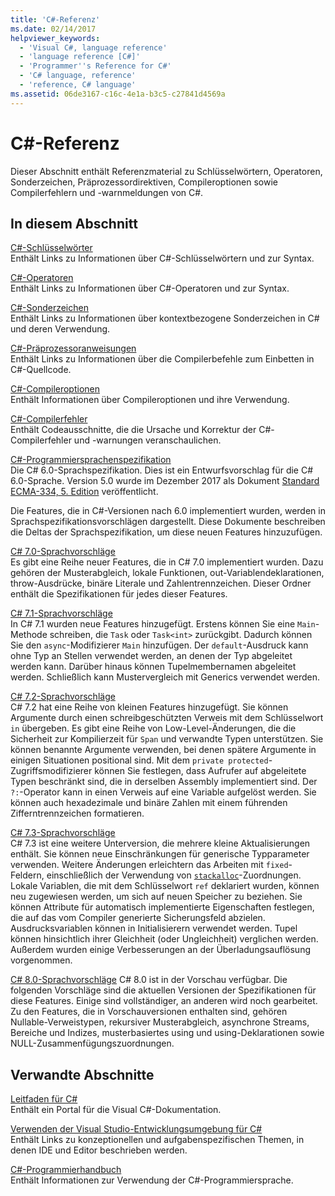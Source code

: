 ```yaml
---
title: 'C#-Referenz'
ms.date: 02/14/2017
helpviewer_keywords:
  - 'Visual C#, language reference'
  - 'language reference [C#]'
  - 'Programmer''s Reference for C#'
  - 'C# language, reference'
  - 'reference, C# language'
ms.assetid: 06de3167-c16c-4e1a-b3c5-c27841d4569a
---
```

# <a name="c-reference"></a>C#-Referenz
Dieser Abschnitt enthält Referenzmaterial zu Schlüsselwörtern, Operatoren, Sonderzeichen, Präprozessordirektiven, Compileroptionen sowie Compilerfehlern und -warnmeldungen von C#.  
  
## <a name="in-this-section"></a>In diesem Abschnitt  
 [C#-Schlüsselwörter](../../csharp/language-reference/keywords/index.md)  
 Enthält Links zu Informationen über C#-Schlüsselwörtern und zur Syntax.  
  
 [C#-Operatoren](../../csharp/language-reference/operators/index.md)  
 Enthält Links zu Informationen über C#-Operatoren und zur Syntax.  

 [C#-Sonderzeichen](../../csharp/language-reference/tokens/index.md)  
 Enthält Links zu Informationen über kontextbezogene Sonderzeichen in C# und deren Verwendung.  

 [C#-Präprozessoranweisungen](../../csharp/language-reference/preprocessor-directives/index.md)  
 Enthält Links zu Informationen über die Compilerbefehle zum Einbetten in C#-Quellcode.  
  
 [C#-Compileroptionen](../../csharp/language-reference/compiler-options/index.md)  
 Enthält Informationen über Compileroptionen und ihre Verwendung.  
  
 [C#-Compilerfehler](../../csharp/language-reference/compiler-messages/index.md)  
 Enthält Codeausschnitte, die die Ursache und Korrektur der C#-Compilerfehler und -warnungen veranschaulichen.  
  
 [C#-Programmiersprachenspezifikation](../../../_csharplang/spec/introduction.md)  
 Die C# 6.0-Sprachspezifikation. Dies ist ein Entwurfsvorschlag für die C# 6.0-Sprache. Version 5.0 wurde im Dezember 2017 als Dokument [Standard ECMA-334, 5. Edition](https://www.ecma-international.org/publications/files/ECMA-ST/ECMA-334.pdf) veröffentlicht.

Die Features, die in C#-Versionen nach 6.0 implementiert wurden, werden in Sprachspezifikationsvorschlägen dargestellt. Diese Dokumente beschreiben die Deltas der Sprachspezifikation, um diese neuen Features hinzuzufügen. 

 [C# 7.0-Sprachvorschläge](../../../_csharplang/proposals/csharp-7.0/pattern-matching.md)  
 Es gibt eine Reihe neuer Features, die in C# 7.0 implementiert wurden. Dazu gehören der Musterabgleich, lokale Funktionen, out-Variablendeklarationen, throw-Ausdrücke, binäre Literale und Zahlentrennzeichen. Dieser Ordner enthält die Spezifikationen für jedes dieser Features.
  
 [C# 7.1-Sprachvorschläge](../../../_csharplang/proposals/csharp-7.1/async-main.md)  
 In C# 7.1 wurden neue Features hinzugefügt. Erstens können Sie eine `Main`-Methode schreiben, die `Task` oder `Task<int>` zurückgibt. Dadurch können Sie den `async`-Modifizierer `Main` hinzufügen. Der `default`-Ausdruck kann ohne Typ an Stellen verwendet werden, an denen der Typ abgeleitet werden kann. Darüber hinaus können Tupelmembernamen abgeleitet werden. Schließlich kann Mustervergleich mit Generics verwendet werden.

 [C# 7.2-Sprachvorschläge](../../../_csharplang/proposals/csharp-7.2/readonly-ref.md)  
 C# 7.2 hat eine Reihe von kleinen Features hinzugefügt. Sie können Argumente durch einen schreibgeschützten Verweis mit dem Schlüsselwort `in` übergeben. Es gibt eine Reihe von Low-Level-Änderungen, die die Sicherheit zur Kompilierzeit für `Span` und verwandte Typen unterstützen. Sie können benannte Argumente verwenden, bei denen spätere Argumente in einigen Situationen positional sind. Mit dem `private protected`-Zugriffsmodifizierer können Sie festlegen, dass Aufrufer auf abgeleitete Typen beschränkt sind, die in derselben Assembly implementiert sind. Der `?:`-Operator kann in einen Verweis auf eine Variable aufgelöst werden. Sie können auch hexadezimale und binäre Zahlen mit einem führenden Zifferntrennzeichen formatieren.   

 [C# 7.3-Sprachvorschläge](../../../_csharplang/proposals/csharp-7.3/blittable.md)  
 C# 7.3 ist eine weitere Unterversion, die mehrere kleine Aktualisierungen enthält. Sie können neue Einschränkungen für generische Typparameter verwenden. Weitere Änderungen erleichtern das Arbeiten mit `fixed`-Feldern, einschließlich der Verwendung von [`stackalloc`](./keywords/stackalloc.md)-Zuordnungen. Lokale Variablen, die mit dem Schlüsselwort `ref` deklariert wurden, können neu zugewiesen werden, um sich auf neuen Speicher zu beziehen. Sie können Attribute für automatisch implementierte Eigenschaften festlegen, die auf das vom Compiler generierte Sicherungsfeld abzielen. Ausdrucksvariablen können in Initialisierern verwendet werden. Tupel können hinsichtlich ihrer Gleichheit (oder Ungleichheit) verglichen werden. Außerdem wurden einige Verbesserungen an der Überladungsauflösung vorgenommen.
  
 [C# 8.0-Sprachvorschläge](../../../_csharplang/proposals/csharp-8.0/nullable-reference-types.md) C# 8.0 ist in der Vorschau verfügbar. Die folgenden Vorschläge sind die aktuellen Versionen der Spezifikationen für diese Features. Einige sind vollständiger, an anderen wird noch gearbeitet. Zu den Features, die in Vorschauversionen enthalten sind, gehören Nullable-Verweistypen, rekursiver Musterabgleich, asynchrone Streams, Bereiche und Indizes, musterbasiertes using und using-Deklarationen sowie NULL-Zusammenfügungszuordnungen.
  
## <a name="related-sections"></a>Verwandte Abschnitte  

 [Leitfaden für C#](../../csharp/index.md)  
 Enthält ein Portal für die Visual C#-Dokumentation.  
  
 [Verwenden der Visual Studio-Entwicklungsumgebung für C#](/visualstudio/csharp-ide/using-the-visual-studio-development-environment-for-csharp)  
 Enthält Links zu konzeptionellen und aufgabenspezifischen Themen, in denen IDE und Editor beschrieben werden.  
  
 [C#-Programmierhandbuch](../../csharp/programming-guide/index.md)  
 Enthält Informationen zur Verwendung der C#-Programmiersprache.
